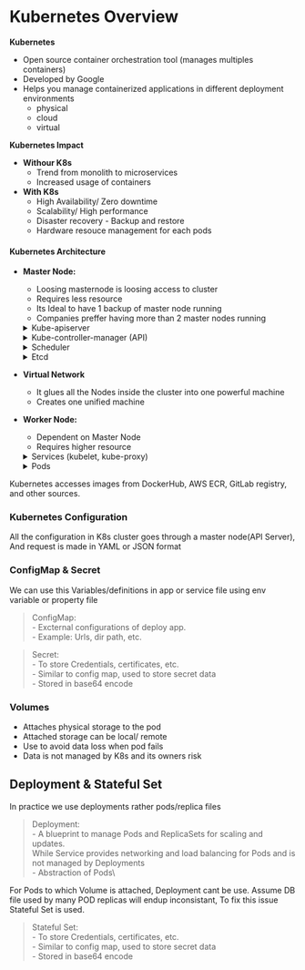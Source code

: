 # Kubernetes Overview


**Kubernetes** 
- Open source container orchestration tool (manages multiples containers)
- Developed by Google
- Helps you  manage containerized applications in different deployment environments
    - physical
    - cloud
    - virtual

**Kubernetes Impact** 
- **Withour K8s**
    - Trend from monolith to microservices
    - Increased usage of containers
- **With K8s**
    - High Availability/ Zero downtime
    - Scalability/ High performance
    - Disaster recovery - Backup and restore
    - Hardware resouce management for each pods

#### Kubernetes Architecture

- **Master Node:**
  - Loosing masternode is loosing access to cluster
  - Requires less resource
  - Its Ideal to have 1 backup of master node running
  - Companies preffer having more than 2 master nodes running
  <details><summary>Kube-apiserver</summary>

   - Its a container
   - Only Entrypoint to K8s Cluster communication
   - Client like UI, API, CLI use it
  </details> 
  <details><summary>Kube-controller-manager (API)</summary>

  - Keeps track of health of cluster
  </details>
  <details><summary>Scheduler</summary>

  - Ensures Pods placement
  - Creation of Pods inside of nodes based on workload
  - Backup and Restore on disaster recovery are made from etcd snapshots
  </details>
  <details><summary>Etcd</summary>

  - Backing store
  - Key-Value pair Db
  - Stores all the meta data, status data of each node and container
  </details>

- **Virtual Network**
  - It glues all the Nodes inside the cluster into one powerful machine
  - Creates one unified machine

- **Worker Node:**
  - Dependent on Master Node
  - Requires higher resource
  <details><summary>Services (kubelet, kube-proxy)</summary></details>
  <details><summary>Pods</summary>
  
   - Smallest unit 
   - Abstraction/Wrapper over container(s)
   - Idea 1:1 for a pod:container, but pod can contain sub helper container required by the running container
   - Each pod is assigned New Internal IP (not the container) by Virtual Network on creation/re-creation
   - **Services**
        - Permanent IP (To manage dynamic ip)
        - Load balancer
        - Types:
        1) External Service:
            - Opens Communition from external sources
            - IP Range: 30000 – 32767
            - To have a secure protocol for access rather the ip:port, Ingress is used.
        2) Internal Service
  </details>

Kubernetes accesses images from DockerHub, AWS ECR, GitLab registry, and other sources.

### Kubernetes Configuration
All the configuration in K8s cluster goes through a master node(API Server), And request is made in YAML or JSON format

### ConfigMap & Secret
We can use this Variables/definitions in app or service file using env variable or property file
> ConfigMap:\
    - Excternal configurations of deploy app.\
    - Example: Urls, dir path, etc.

> Secret:\
    - To store Credentials, certificates, etc.\
    - Similar to config map, used to store secret data\
    - Stored in base64 encode

### Volumes
- Attaches physical storage to the pod
- Attached storage can be local/ remote
- Use to avoid data loss when pod fails
- Data is not managed by K8s and its owners risk

## Deployment & Stateful Set
In practice we use deployments rather pods/replica files
> Deployment:\
    - A blueprint to manage Pods and ReplicaSets for scaling and updates. \
    While Service provides networking and load balancing for Pods and is not managed by Deployments\
    - Abstraction of Pods\

For Pods to which Volume is attached, Deployment cant be use.
Assume DB file used by many POD replicas will endup inconsistant, To fix this issue Stateful Set is used.
> Stateful Set:\
    - To store Credentials, certificates, etc.\
    - Similar to config map, used to store secret data\
    - Stored in base64 encode